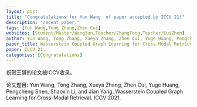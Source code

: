 ```yaml
---
layout: post
title: "Congratulations for Yun Wang  of paper accepted by ICCV 21!"
description: "recent paper."
tags: [Yun Wang,Tong Zhang,Zhen Cui]
websites: [Student/Master/WangYun,Teacher/ZhangTong,Teacher/CuiZhen]
author: Yun Wang, Tong Zhang, Xueya Zhang, Zhen Cui, Yuge Huang, Pengcheng Shen, Shaoxin Li, and Jian Yang. 
paper_title: Wasserstein Coupled Graph Learning for Cross-Modal Retrieval. 
paper: ICCV 21.
categories: [Congratulations]
---
```

祝贺王贇的论文被ICCV收录。

论文题目: Yun Wang, Tong Zhang, Xueya Zhang, Zhen Cui, Yuge Huang, Pengcheng Shen, Shaoxin Li, and Jian Yang. Wasserstein Coupled Graph Learning for Cross-Modal Retrieval. ICCV 2021.  


